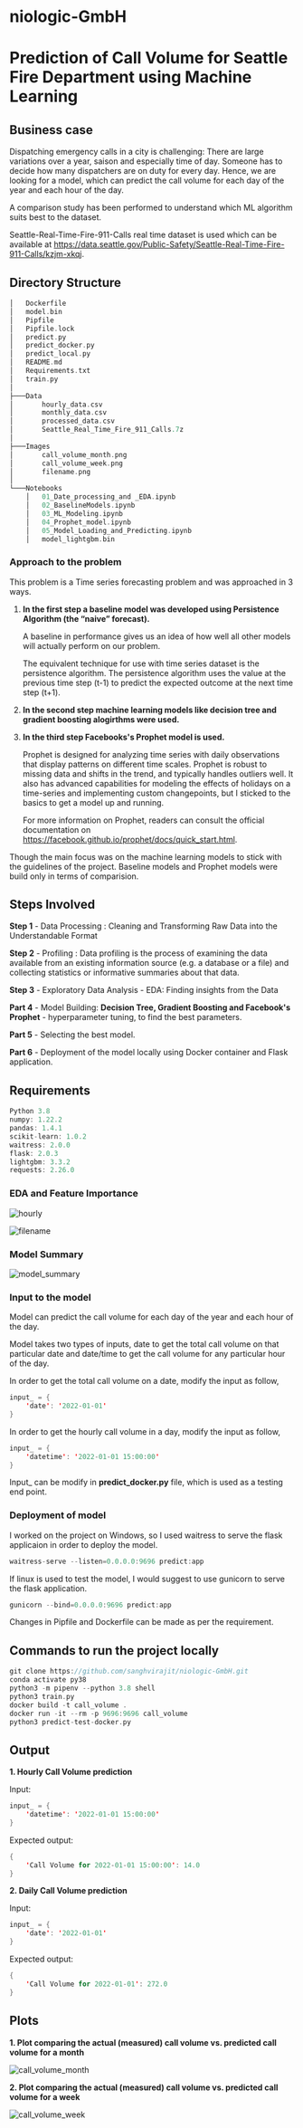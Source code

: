 # niologic-GmbH

# Prediction of Call Volume for Seattle Fire Department using Machine Learning

## Business case

Dispatching emergency calls in a city is challenging: There are large variations over a year, saison
and especially time of day. Someone has to decide how many dispatchers are on duty for every day.
Hence, we are looking for a model, which can predict the call volume for each day of the year and
each hour of the day.

A comparison study has been performed to understand which ML algorithm suits best to the dataset.

Seattle-Real-Time-Fire-911-Calls real time dataset is used which can be available at https://data.seattle.gov/Public-Safety/Seattle-Real-Time-Fire-911-Calls/kzjm-xkqj.

## Directory Structure

```scala
│   Dockerfile
│   model.bin
│   Pipfile
│   Pipfile.lock
│   predict.py
│   predict_docker.py
│   predict_local.py
│   README.md
│   Requirements.txt
│   train.py
│
├───Data
│       hourly_data.csv
│       monthly_data.csv
│       processed_data.csv
│       Seattle_Real_Time_Fire_911_Calls.7z
│
├───Images
│       call_volume_month.png
│       call_volume_week.png
│       filename.png
│
└───Notebooks
    │   01_Date_processing_and _EDA.ipynb
    │   02_BaselineModels.ipynb
    │   03_ML_Modeling.ipynb
    │   04_Prophet_model.ipynb
    │   05_Model_Loading_and_Predicting.ipynb
    │   model_lightgbm.bin
```

### Approach to the problem

This problem is a Time series forecasting problem and was approached in 3 ways.

1. **In the first step a baseline model was developed using Persistence Algorithm (the “naive” forecast).**
   
   A baseline in performance gives us an idea of how well all other models will actually perform on our problem.
   
   The equivalent technique for use with time series dataset is the persistence algorithm. The persistence algorithm uses the value at the previous time step (t-1) to predict      the expected outcome at the next time step (t+1).
   
2. **In the second step machine learning models like decision tree and gradient boosting alogirthms were used.**

3. **In the third step Facebooks's Prophet model is used.**

    Prophet is designed for analyzing time series with daily observations that display patterns on different time scales. Prophet is robust to missing data and shifts in the         trend, and typically handles outliers well. It also has advanced capabilities for modeling the effects of holidays on a time-series and implementing custom changepoints, but I   sticked to the basics to get a model up and running.
  
    For more information on Prophet, readers can consult the official documentation on https://facebook.github.io/prophet/docs/quick_start.html.
  
  Though the main focus was on the machine learning models to stick with the guidelines of the project.
  Baseline models and Prophet models were build only in terms of comparision.
  
## Steps Involved

**Step 1** - Data Processing : Cleaning and Transforming Raw Data into the Understandable Format

**Step 2** - Profiling : Data profiling is the process of examining the data available from an existing information source (e.g. a database or a file) and collecting statistics or informative summaries about that data.

**Step 3** - Exploratory Data Analysis - EDA: Finding insights from the Data

**Part 4** - Model Building: **Decision Tree, Gradient Boosting and Facebook's Prophet** - hyperparameter tuning, to find the best parameters.

**Part 5** - Selecting the best model.

**Part 6** - Deployment of the model locally using Docker container and Flask application.

## Requirements

```scala
Python 3.8
numpy: 1.22.2
pandas: 1.4.1
scikit-learn: 1.0.2
waitress: 2.0.0
flask: 2.0.3
lightgbm: 3.3.2
requests: 2.26.0
``` 
### EDA and Feature Importance

![hourly](https://user-images.githubusercontent.com/69073063/155984071-eddc07dd-0c8b-4a63-b15e-1d59e39bbc07.png)

![filename](https://user-images.githubusercontent.com/69073063/155984123-7bd25fc5-0d91-44f0-b5ea-d011d16a30b3.png)


### Model Summary 

![model_summary](https://user-images.githubusercontent.com/69073063/155983832-618d6c56-6c23-4fcb-b000-6be03ec6191f.png)

### Input to the model

Model can predict the call volume for each day of the year and each hour of the day.

Model takes two types of inputs, date to get the total call volume on that particular date and date/time to get the call volume for any particular hour of the day.

In order to get the total call volume on a date, modify the input as follow,

```scala
input_ = {
    'date': '2022-01-01'
}
```
In order to get the hourly call volume in a day, modify the input as follow,

```scala
input_ = {
    'datetime': '2022-01-01 15:00:00'
}
```
Input_ can be modify in **predict_docker.py** file, which is used as a testing end point.

### Deployment of model

I worked on the project on Windows, so I used waitress to serve the flask applicaion in order to deploy the model. 

```scala
waitress-serve --listen=0.0.0.0:9696 predict:app
``` 

If linux is used to test the model, I would suggest to use gunicorn to serve the flask application.

```scala
gunicorn --bind=0.0.0.0:9696 predict:app
``` 
Changes in Pipfile and Dockerfile can be made as per the requirement.

## Commands to run the project locally

```scala
git clone https://github.com/sanghvirajit/niologic-GmbH.git
conda activate py38
python3 -m pipenv --python 3.8 shell 
python3 train.py
docker build -t call_volume .
docker run -it --rm -p 9696:9696 call_volume
python3 predict-test-docker.py
``` 

## Output

**1. Hourly Call Volume prediction**

Input:

   ```scala
   input_ = {
       'datetime': '2022-01-01 15:00:00'
   }
   ```

Expected output:

   ```scala
   {
       'Call Volume for 2022-01-01 15:00:00': 14.0
   }
   ```

**2. Daily Call Volume prediction**

Input:

   ```scala
   input_ = {
       'date': '2022-01-01'
   }
   ```

Expected output:

   ```scala
   {
       'Call Volume for 2022-01-01': 272.0
   }
   ```
  
## Plots
  
  **1. Plot comparing the actual (measured) call volume vs. predicted call volume for a month**
  
    
  ![call_volume_month](https://user-images.githubusercontent.com/69073063/155965801-e557fd7f-7838-4b3f-a4ab-1d315c4ff740.png)
  

  **2. Plot comparing the actual (measured) call volume vs. predicted call volume for a week**
  
    
  ![call_volume_week](https://user-images.githubusercontent.com/69073063/155965897-2d0e767c-867d-4739-87b9-3ce7cfbf35e3.png)


       
